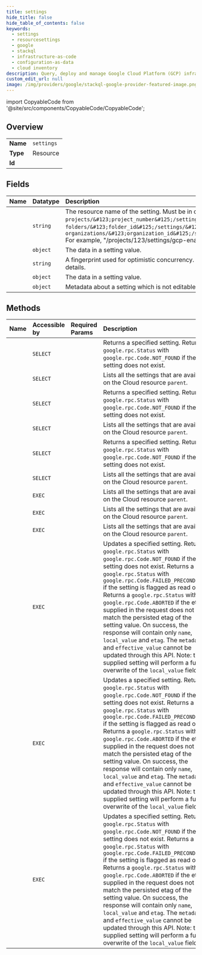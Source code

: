 ```yaml
---
title: settings
hide_title: false
hide_table_of_contents: false
keywords:
  - settings
  - resourcesettings
  - google    
  - stackql
  - infrastructure-as-code
  - configuration-as-data
  - cloud inventory
description: Query, deploy and manage Google Cloud Platform (GCP) infrastructure and resources using SQL
custom_edit_url: null
image: /img/providers/google/stackql-google-provider-featured-image.png
---
```


import CopyableCode from '@site/src/components/CopyableCode/CopyableCode';




## Overview
<table><tbody>
<tr><td><b>Name</b></td><td><code>settings</code></td></tr>
<tr><td><b>Type</b></td><td>Resource</td></tr>
<tr><td><b>Id</b></td><td><CopyableCode code="google.resourcesettings.settings" /></td></tr>
</tbody></table>

## Fields
| Name | Datatype | Description |
|:-----|:---------|:------------|
| <CopyableCode code="name" /> | `string` | The resource name of the setting. Must be in one of the following forms: * `projects/&#123;project_number&#125;/settings/&#123;setting_name&#125;` * `folders/&#123;folder_id&#125;/settings/&#123;setting_name&#125;` * `organizations/&#123;organization_id&#125;/settings/&#123;setting_name&#125;` For example, "/projects/123/settings/gcp-enableMyFeature" |
| <CopyableCode code="effectiveValue" /> | `object` | The data in a setting value. |
| <CopyableCode code="etag" /> | `string` | A fingerprint used for optimistic concurrency. See UpdateSetting for more details. |
| <CopyableCode code="localValue" /> | `object` | The data in a setting value. |
| <CopyableCode code="metadata" /> | `object` | Metadata about a setting which is not editable by the end user. |
## Methods
| Name | Accessible by | Required Params | Description |
|:-----|:--------------|:----------------|:------------|
| <CopyableCode code="folders_settings_get" /> | `SELECT` | <CopyableCode code="foldersId, settingsId" /> | Returns a specified setting. Returns a `google.rpc.Status` with `google.rpc.Code.NOT_FOUND` if the setting does not exist. |
| <CopyableCode code="folders_settings_list" /> | `SELECT` | <CopyableCode code="foldersId" /> | Lists all the settings that are available on the Cloud resource `parent`. |
| <CopyableCode code="organizations_settings_get" /> | `SELECT` | <CopyableCode code="organizationsId, settingsId" /> | Returns a specified setting. Returns a `google.rpc.Status` with `google.rpc.Code.NOT_FOUND` if the setting does not exist. |
| <CopyableCode code="organizations_settings_list" /> | `SELECT` | <CopyableCode code="organizationsId" /> | Lists all the settings that are available on the Cloud resource `parent`. |
| <CopyableCode code="projects_settings_get" /> | `SELECT` | <CopyableCode code="projectsId, settingsId" /> | Returns a specified setting. Returns a `google.rpc.Status` with `google.rpc.Code.NOT_FOUND` if the setting does not exist. |
| <CopyableCode code="projects_settings_list" /> | `SELECT` | <CopyableCode code="projectsId" /> | Lists all the settings that are available on the Cloud resource `parent`. |
| <CopyableCode code="_folders_settings_list" /> | `EXEC` | <CopyableCode code="foldersId" /> | Lists all the settings that are available on the Cloud resource `parent`. |
| <CopyableCode code="_organizations_settings_list" /> | `EXEC` | <CopyableCode code="organizationsId" /> | Lists all the settings that are available on the Cloud resource `parent`. |
| <CopyableCode code="_projects_settings_list" /> | `EXEC` | <CopyableCode code="projectsId" /> | Lists all the settings that are available on the Cloud resource `parent`. |
| <CopyableCode code="folders_settings_patch" /> | `EXEC` | <CopyableCode code="foldersId, settingsId" /> | Updates a specified setting. Returns a `google.rpc.Status` with `google.rpc.Code.NOT_FOUND` if the setting does not exist. Returns a `google.rpc.Status` with `google.rpc.Code.FAILED_PRECONDITION` if the setting is flagged as read only. Returns a `google.rpc.Status` with `google.rpc.Code.ABORTED` if the etag supplied in the request does not match the persisted etag of the setting value. On success, the response will contain only `name`, `local_value` and `etag`. The `metadata` and `effective_value` cannot be updated through this API. Note: the supplied setting will perform a full overwrite of the `local_value` field. |
| <CopyableCode code="organizations_settings_patch" /> | `EXEC` | <CopyableCode code="organizationsId, settingsId" /> | Updates a specified setting. Returns a `google.rpc.Status` with `google.rpc.Code.NOT_FOUND` if the setting does not exist. Returns a `google.rpc.Status` with `google.rpc.Code.FAILED_PRECONDITION` if the setting is flagged as read only. Returns a `google.rpc.Status` with `google.rpc.Code.ABORTED` if the etag supplied in the request does not match the persisted etag of the setting value. On success, the response will contain only `name`, `local_value` and `etag`. The `metadata` and `effective_value` cannot be updated through this API. Note: the supplied setting will perform a full overwrite of the `local_value` field. |
| <CopyableCode code="projects_settings_patch" /> | `EXEC` | <CopyableCode code="projectsId, settingsId" /> | Updates a specified setting. Returns a `google.rpc.Status` with `google.rpc.Code.NOT_FOUND` if the setting does not exist. Returns a `google.rpc.Status` with `google.rpc.Code.FAILED_PRECONDITION` if the setting is flagged as read only. Returns a `google.rpc.Status` with `google.rpc.Code.ABORTED` if the etag supplied in the request does not match the persisted etag of the setting value. On success, the response will contain only `name`, `local_value` and `etag`. The `metadata` and `effective_value` cannot be updated through this API. Note: the supplied setting will perform a full overwrite of the `local_value` field. |
